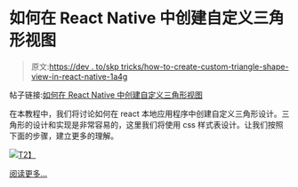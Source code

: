 # 如何在 React Native 中创建自定义三角形视图

> 原文:[https://dev . to/skp tricks/how-to-create-custom-triangle-shape-view-in-react-native-1a4g](https://dev.to/skptricks/how-to-create-custom-triangle-shape-view-in-react-native-1a4g)

帖子链接:[如何在 React Native 中创建自定义三角形视图](https://www.skptricks.com/2018/11/how-to-create-custom-triangle-shape-in-react-native.html)

在本教程中，我们将讨论如何在 react 本地应用程序中创建自定义三角形设计。三角形的设计和实现是非常容易的，这里我们将使用 css 样式表设计。让我们按照下面的步骤，建立更多的理解。

[![](../Images/ea84fba9bb77cf512d9cf454b107762b.png)T2】](https://res.cloudinary.com/practicaldev/image/fetch/s--4jJbOjie--/c_limit%2Cf_auto%2Cfl_progressive%2Cq_auto%2Cw_880/https://2.bp.blogspot.com/-flpahLnCMsE/W-LgQVKNFsI/AAAAAAAACGo/Qs7o-UJXCXcQ48FnFsk8Jtbeg_rt3lMWgCLcBGAs/s640/tri.png)

[阅读更多...](https://www.skptricks.com/2018/11/how-to-create-custom-triangle-shape-in-react-native.html)